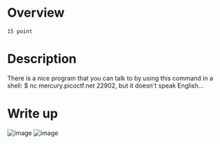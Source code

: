 # Overview #
`15 point`

# Description #
There is a nice program that you can talk to by using this command in a shell: $ nc mercury.picoctf.net 22902, but it doesn't speak English...

# Write up #
![image](https://github.com/Johnp73/Picoctf-writeup/assets/109839076/1764412a-24fb-4ff2-9b2f-4d9251cc6458)
![image](https://github.com/Johnp73/Picoctf-writeup/assets/109839076/ec11a8f2-f6ab-4da3-bdb2-361aa6aa8c64)

